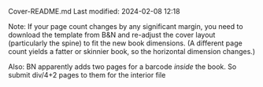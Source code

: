 Cover-README.md
Last modified: 2024-02-08 12:18

Note: If your page count changes by any significant margin, you need
to download the template from B&N and re-adjust the cover layout
(particularly the spine) to fit the new book dimensions. (A different
page count yields a fatter or skinnier book, so the horizontal dimension
changes.)

Also: BN apparently adds two pages for a barcode _inside_ the book. So submit div/4+2 pages to them for the interior file



